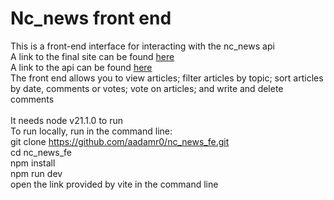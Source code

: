 # Nc_news front end

This is a front-end interface for interacting with the nc_news api
<br>
A link to the final site can be found [here](https://nc-news-adam.netlify.app/)
<br>
A link to the api can be found [here](https://github.com/aadamr0/nc-news-api)
<br>
The front end allows you to view articles; filter articles by topic; sort articles by date, comments or votes; vote on articles; and write and delete comments
<br>
<br>
It needs node v21.1.0 to run
<br>
To run locally, run in the command line:
<br>
git clone https://github.com/aadamr0/nc_news_fe.git
<br>
cd nc_news_fe
<br>
npm install
<br>
npm run dev
<br>
open the link provided by vite in the command line
